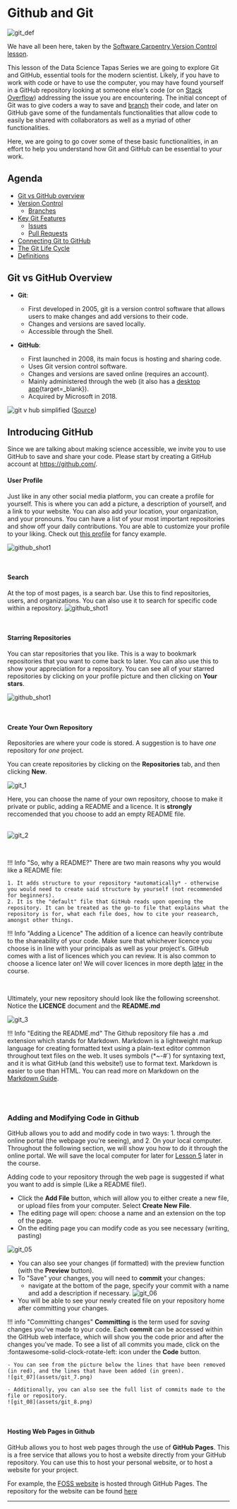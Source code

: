 # Github and Git

![git_def](https://swcarpentry.github.io/git-novice/fig/phd101212s.png) 

We have all been here, taken by the [Software Carpentry Version Control lesson](https://swcarpentry.github.io/git-novice/01-basics.html).

This lesson of the Data Science Tapas Series we are going to explore Git and GitHub, essential tools for the modern scientist. Likely, if you have to work with code or have to use the computer, you may have found yourself in a GitHub repository looking at someone else's code (or on [Stack Overflow](https://stackoverflow.com/)) addressing the issue you are encountering. The initial concept of Git was to give coders a way to save and [branch](https://www.atlassian.com/git/tutorials/using-branches) their code, and later on GitHub gave some of the fundamentals functionalities that allow code to easily be shared with collaborators as well as a myriad of other functionalities.

Here, we are going to go cover some of these basic functionalities, in an effort to help you understand how Git and GitHub can be essential to your work.

## Agenda

- [Git vs GitHub overview](#git-vs-github-overview)
- [Version Control]()
	- [Branches]()
- [Key Git Features]()
	- [Issues]()
	- [Pull Requests]()
- [Connecting Git to GitHub]()
- [The Git Life Cycle]()
- [Definitions]()

## Git vs GitHub Overview


- **Git**: 
    - First developed in 2005, git is a version control software that allows users to make changes and add versions to their code.
	- Changes and versions are saved locally.
	- Accessible through the Shell.

- **GitHub**:
	- First launched in 2008, its main focus is hosting and sharing code.
    - Uses Git version control software. 
	- Changes and versions are saved online (requires an account).
	- Mainly administered through the web (it also has a [desktop app](https://desktop.github.com/){target=_blank}).
    - Acquired by Microsoft in 2018.

![git v hub simplified](https://devmountain.com/wp-content/uploads/2022/01/Gitvs_Github-1a-1.jpg) 
([Source](https://devmountain.com/blog/git-vs-github-whats-the-difference/))

## Introducing GitHub

Since we are talking about making science accessible, we invite you to use GitHub to save and share your code. Please start by creating a GitHub account at https://github.com/.

#### User Profile

Just like in any other social media platform, you can create a profile for yourself. This is where you can add a picture, a description of yourself, and a link to your website. You can also add your location, your organization, and your pronouns. You can have a list of your most important repositories and show off your daily contributions. You are able to customize your profile to your liking. Check out [this profile](https://github.com/Gchism94) for fancy example. 

![github_shot1](assets/github_shot1.png)

<br/>

#### Search

At the top of most pages, is a search bar. Use this to find repositories, users, and organizations. You can also use it to search for specific code within a repository.
![github_shot1](assets/github_shot2.png)

<br/>

#### Starring Repositories

You can star repositories that you like. This is a way to bookmark repositories that you want to come back to later. You can also use this to show your appreciation for a repository. You can see all of your starred repositories by clicking on your profile picture and then clicking on **Your stars**.

![github_shot1](assets/github_shot3.png)

<br/>

#### Create Your Own Repository

Repositories are where your code is stored. A suggestion is to have *one* repository for *one* project.

You can create repositories by clicking on the **Repositories** tab, and then clicking **New**.

![git_1](assets/git_1.png)

Here, you can choose the name of your own repository, choose to make it private or public, adding a README and a licence. It is **strongly** reccomended that you choose to add an empty README file.
<br/>
<br/>

![git_2](assets/git_2.png)

<br/>


!!! Info "So, why a README?"
    There are two main reasons why you would like a README file:
        
    1. It adds structure to your repository *automatically* - otherwise you would need to create said structure by yourself (not recommended for beginners).
    2. It is the "default" file that GitHub reads upon opening the repository. It can be treated as the go-to file that explains what the repository is for, what each file does, how to cite your reasearch, amongst other things.


!!! Info "Adding a Licence"
    The addition of a licence can heavily contribute to the shareability of your code. Make sure that whichever licence you choose is in line with your principals as well as your project's. GitHub comes with a list of licences which you can review. It is also common to choose a licence later on! We will cover licences in more depth [later](03_managing_data.md#licences) in the course.

<br/>


Ultimately, your new repository should look like the following screenshot. Notice the **LICENCE** document and the **README.md**

![git_3](assets/git_3.png)

!!! Info "Editing the README.md"
	The Github repository file has a .md extension which stands for Markdown. Markdown is a lightweight markup language for creating formatted text using a plain-text editor common throughout text files on the web. It uses symbols (*~-#`) for syntaxing text, and it is what GitHub (and this website!) use to format text. Markdown is easier to use than HTML. You can read more on Markdown on the [Markdown Guide](https://www.markdownguide.org/).

<br/>
<br/>

### Adding and Modifying Code in Github

GitHub allows you to add and modify code in two ways: 1. through the online portal (the webpage you're seeing), and 2. On your local computer. Throughout the following section, we will show you how to do it through the online portal. We will save the local computer for later for [Lesson 5](05_version_control.md) later in the course. 


Adding code to your repository through the web page is suggested if what you want to add is simple (Like a README file!).

- Click the **Add File** button, which will allow you to either create a new file, or upload files from your computer. Select **Create New File**.
- The editing page will open: choose a name and an extension on the top of the page.
- On the editing page you can modify code as you see necessary (writing, pasting)

![git_05](assets/git_5.png)

- You can also see your changes (if formatted) with the preview function (with the **Preview** button).
- To "Save" your changes, you will need to **commit** your changes:
	- navigate at the bottom of the page, specify your commit with a name and add a description if necessary.
 ![git_06](assets/git_6.png)
- You will be able to see your newly created file on your repository home after committing your changes.

!!! info "Committing changes"
	**Committing** is the term used for *saving* changes you've made to your code. Each **commit** can be accessed within the GitHub web interface, which will show you the code prior and after the changes you've made. To see a list of all commits you made, click on the :fontawesome-solid-clock-rotate-left: icon under the **Code** button.

	- You can see from the picture below the lines that have been removed (in red), and the lines that have been added (in green).
	![git_07](assets/git_7.png)

	- Additionally, you can also see the full list of commits made to the file or repository.
	![git_08](assets/git_8.png)
<br/>

#### Hosting Web Pages in Github

GitHub allows you to host web pages through the use of **GitHub Pages**. This is a free service that allows you to host a website directly from your GitHub repository. You can use this to host your personal website, or to host a website for your project.

For example, the [FOSS website](https://foss.cyverse.org/) is hosted through GitHub Pages. The repository for the website can be found [here](https://github.com/CyVerse-learning-materials/foss)


---
